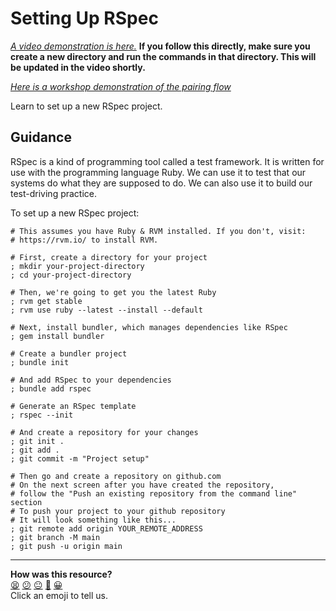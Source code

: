 # Setting Up RSpec

_[A video demonstration is here.](https://www.youtube.com/watch?v=wHkVhq5R0_8&t=600s)_ **If you follow this directly, make sure you create a new directory and run the commands in that directory. This will be updated in the video shortly.**

_[Here is a workshop demonstration of the pairing flow](https://youtu.be/uLbPGE6pRdc)_

<!-- OMITTED -->

Learn to set up a new RSpec project.

## Guidance

RSpec is a kind of programming tool called a test framework. It is written for
use with the programming language Ruby. We can use it to test that our systems
do what they are supposed to do. We can also use it to build our test-driving
practice.

To set up a new RSpec project:

```shell
# This assumes you have Ruby & RVM installed. If you don't, visit:
# https://rvm.io/ to install RVM.

# First, create a directory for your project
; mkdir your-project-directory
; cd your-project-directory

# Then, we're going to get you the latest Ruby
; rvm get stable
; rvm use ruby --latest --install --default

# Next, install bundler, which manages dependencies like RSpec
; gem install bundler

# Create a bundler project
; bundle init

# And add RSpec to your dependencies
; bundle add rspec

# Generate an RSpec template
; rspec --init

# And create a repository for your changes
; git init .
; git add .
; git commit -m "Project setup"

# Then go and create a repository on github.com
# On the next screen after you have created the repository,
# follow the "Push an existing repository from the command line" section
# To push your project to your github repository
# It will look something like this...
; git remote add origin YOUR_REMOTE_ADDRESS
; git branch -M main
; git push -u origin main
```


<!-- BEGIN GENERATED SECTION DO NOT EDIT -->

---

**How was this resource?**  
[😫](https://airtable.com/shrUJ3t7KLMqVRFKR?prefill_Repository=makersacademy/golden-square&prefill_File=pills/setting_up_an_rspec_project.md&prefill_Sentiment=😫) [😕](https://airtable.com/shrUJ3t7KLMqVRFKR?prefill_Repository=makersacademy/golden-square&prefill_File=pills/setting_up_an_rspec_project.md&prefill_Sentiment=😕) [😐](https://airtable.com/shrUJ3t7KLMqVRFKR?prefill_Repository=makersacademy/golden-square&prefill_File=pills/setting_up_an_rspec_project.md&prefill_Sentiment=😐) [🙂](https://airtable.com/shrUJ3t7KLMqVRFKR?prefill_Repository=makersacademy/golden-square&prefill_File=pills/setting_up_an_rspec_project.md&prefill_Sentiment=🙂) [😀](https://airtable.com/shrUJ3t7KLMqVRFKR?prefill_Repository=makersacademy/golden-square&prefill_File=pills/setting_up_an_rspec_project.md&prefill_Sentiment=😀)  
Click an emoji to tell us.

<!-- END GENERATED SECTION DO NOT EDIT -->
